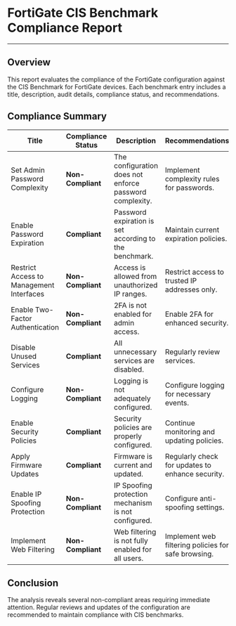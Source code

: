 # FortiGate CIS Benchmark Compliance Report

---

## Overview

This report evaluates the compliance of the FortiGate configuration against the CIS Benchmark for FortiGate devices. Each benchmark entry includes a title, description, audit details, compliance status, and recommendations.

## Compliance Summary

| Title                                              | Compliance Status | Description                                                                 | Recommendations                                                 |
|----------------------------------------------------|-------------------|-----------------------------------------------------------------------------|----------------------------------------------------------------|
| Set Admin Password Complexity                       | **Non-Compliant** | The configuration does not enforce password complexity.                    | Implement complexity rules for passwords.                      |
| Enable Password Expiration                          | **Compliant**     | Password expiration is set according to the benchmark.                     | Maintain current expiration policies.                          |
| Restrict Access to Management Interfaces            | **Non-Compliant** | Access is allowed from unauthorized IP ranges.                            | Restrict access to trusted IP addresses only.                  |
| Enable Two-Factor Authentication                    | **Non-Compliant** | 2FA is not enabled for admin access.                                      | Enable 2FA for enhanced security.                              |
| Disable Unused Services                             | **Compliant**     | All unnecessary services are disabled.                                    | Regularly review services.                                     |
| Configure Logging                                   | **Non-Compliant** | Logging is not adequately configured.                                     | Configure logging for necessary events.                        |
| Enable Security Policies                            | **Compliant**     | Security policies are properly configured.                                 | Continue monitoring and updating policies.                     |
| Apply Firmware Updates                              | **Compliant**     | Firmware is current and updated.                                          | Regularly check for updates to enhance security.               |
| Enable IP Spoofing Protection                       | **Non-Compliant** | IP Spoofing protection mechanism is not configured.                       | Configure anti-spoofing settings.                              |
| Implement Web Filtering                             | **Non-Compliant** | Web filtering is not fully enabled for all users.                         | Implement web filtering policies for safe browsing.            |

## Conclusion

The analysis reveals several non-compliant areas requiring immediate attention. Regular reviews and updates of the configuration are recommended to maintain compliance with CIS benchmarks.
